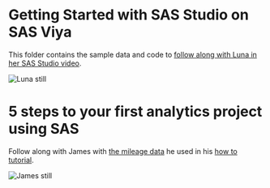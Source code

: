 # Getting Started with SAS Studio on SAS Viya

This folder contains the sample data and code to [follow along with Luna in her SAS Studio video](https://www.youtube.com/watch?v=44xg6-sUyvU).

![Luna still](https://img.youtube.com/vi/44xg6-sUyvU/0.jpg)

# 5 steps to your first analytics project using SAS

Follow along with James with [the mileage data](https://github.com/sascommunities/sas-howto-tutorials/blob/master/sas-studio-viya/mileage_004.sas7bdat) he used in his [how to tutorial](https://www.youtube.com/watch?v=0WxtJpH1y-I&list=PLVV6eZFA22QwrXd6nSDU18E6XgXSMOs87).

![James still](https://img.youtube.com/vi/0WxtJpH1y-I/0.jpg)